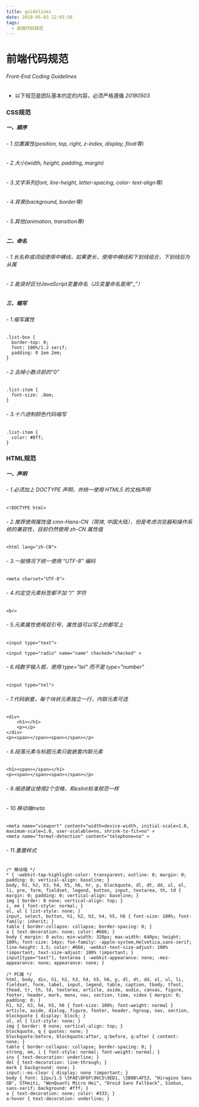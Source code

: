 ```yaml
---
title: guidelines
date: 2018-05-03 12:03:56
tags:
  - 前端代码规范
---
```

# 前端代码规范
###### Front-End Coding Guidelines
- 以下规范是团队基本约定的内容，必须严格遵循 *20180503*
### CSS规范
##### 一、顺序
###### - 1.位置属性(position, top, right, z-index, display, float等)
###### - 2.大小(width, height, padding, margin)
###### - 3.文字系列(font, line-height, letter-spacing, color- text-align等)
###### - 4.背景(background, border等)
###### - 5.其他(animation, transition等)
##### 二、命名
###### - 1.长名称或词组使用中横线，如果更长，使用中横线和下划线组合，下划线后为从属
###### - 2.能良好区分JavaScript变量命名（JS变量命名是用“_”）
##### 三、缩写
###### - 1.缩写属性
```
.list-box {
  border-top: 0;
  font: 100%/1.2 serif;
  padding: 0 1em 2em;
}
```
###### - 2.去掉小数点前的“0”
```
.list-item {
  font-size: .8em;
}
```
###### - 3.十六进制颜色代码缩写
```
.list-item {
  color: #0ff;
}
```
### HTML规范
##### 一、声明
###### - 1.必须加上 DOCTYPE 声明，并统一使用 HTML5 的文档声明
```
<!DOCTYPE html>
```
###### - 2.推荐使用属性值 cmn-Hans-CN（简体, 中国大陆），但是考虑浏览器和操作系统的兼容性，目前仍然使用 zh-CN 属性值
```
<html lang="zh-CN">
```
###### - 3.一般情况下统一使用 “UTF-8” 编码
```
<meta charset="UTF-8">
```
###### - 4.约定空元素标签都不加 “/” 字符
```
<br>
```
###### - 5.元素属性使用双引号，属性值可以写上的都写上
```
<input type="text">
  
<input type="radio" name="name" checked="checked" >
```
###### - 6.纯数字输入框，使用 type="tel" 而不是 type="number"
```
<input type="tel">
```
###### - 7.代码嵌套，每个块状元素独立一行，内联元素可选
```
<div>
    <h1></h1>
    <p></p>
</div>  
<p><span></span><span></span></p>
```
###### - 8.段落元素与标题元素只能嵌套内联元素
```
<h1><span></span></h1>
<p><span></span><span></span></p>
```
###### - 9.缩进建议使用2个空格，和eslint标准规范一样
###### - 10.移动端meta
```
<meta name="viewport" content="width=device-width, initial-scale=1.0, maximum-scale=1.0, user-scalable=no, shrink-to-fit=no" >
<meta name="format-detection" content="telephone=no" >
```
###### - 11.重置样式
```
/* 移动端 */
* { -webkit-tap-highlight-color: transparent; outline: 0; margin: 0; padding: 0; vertical-align: baseline; }
body, h1, h2, h3, h4, h5, h6, hr, p, blockquote, dl, dt, dd, ul, ol, li, pre, form, fieldset, legend, button, input, textarea, th, td { margin: 0; padding: 0; vertical-align: baseline; }
img { border: 0 none; vertical-align: top; }
i, em { font-style: normal; }
ol, ul { list-style: none; }
input, select, button, h1, h2, h3, h4, h5, h6 { font-size: 100%; font-family: inherit; }
table { border-collapse: collapse; border-spacing: 0; }
a { text-decoration: none; color: #666; }
body { margin: 0 auto; min-width: 320px; max-width: 640px; height: 100%; font-size: 14px; fon-family: -apple-system,Helvetica,sans-serif; line-height: 1.5; color: #666; -webkit-text-size-adjust: 100% !important; text-size-adjust: 100% !important; }
input[type="text"], textarea { -webkit-appearance: none; -moz-appearance: none; appearance: none; }

/* PC端 */
html, body, div, h1, h2, h3, h4, h5, h6, p, dl, dt, dd, ol, ul, li, fieldset, form, label, input, legend, table, caption, tbody, tfoot, thead, tr, th, td, textarea, article, aside, audio, canvas, figure, footer, header, mark, menu, nav, section, time, video { margin: 0; padding: 0; }
h1, h2, h3, h4, h5, h6 { font-size: 100%; font-weight: normal }
article, aside, dialog, figure, footer, header, hgroup, nav, section, blockquote { display: block; }
ul, ol { list-style: none; }
img { border: 0 none; vertical-align: top; }
blockquote, q { quotes: none; }
blockquote:before, blockquote:after, q:before, q:after { content: none; }
table { border-collapse: collapse; border-spacing: 0; }
strong, em, i { font-style: normal; font-weight: normal; }
ins { text-decoration: underline; }
del { text-decoration: line-through; }
mark { background: none; }
input::-ms-clear { display: none !important; }
body { font: 12px/1.5 \5FAE\8F6F\96C5\9ED1, \5B8B\4F53, "Hiragino Sans GB", STHeiti, "WenQuanYi Micro Hei", "Droid Sans Fallback", SimSun, sans-serif; background: #fff; }
a { text-decoration: none; color: #333; }
a:hover { text-decoration: underline; }
```


